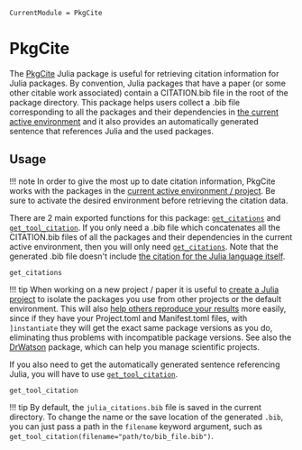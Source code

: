 ```@meta
CurrentModule = PkgCite
```

# PkgCite

The [PkgCite](https://github.com/SebastianM-C/PkgCite.jl) Julia package is useful for retrieving citation
information for Julia packages. By convention, Julia packages that have a paper (or some other citable
work associated) contain a CITATION.bib file in the root of the package directory. This package helps
users collect a .bib file corresponding to all the packages and their dependencies in [the current active
environment](https://pkgdocs.julialang.org/v1/environments/) and it also provides
an automatically generated sentence that references Julia and the used packages.


## Usage

!!! note
    In order to give the most up to date citation information, PkgCite works with the packages in the
    [current active environment / project](https://pkgdocs.julialang.org/v1/environments/).
    Be sure to activate the desired environment before retrieving the citation data.

There are 2 main exported functions for this package: [`get_citations`](@ref) and [`get_tool_citation`](@ref).
If you only need a .bib file which concatenates all the CITATION.bib files of all the packages and their dependencies
in the current active environment, then you will only need [`get_citations`](@ref). Note that the generated .bib
file doesn't include [the citation for the Julia language itself](https://github.com/JuliaLang/julia/blob/master/CITATION.bib).

```@docs
get_citations
```

!!! tip
    When working on a new project / paper it is useful to [create a Julia project](https://pkgdocs.julialang.org/v1/environments/#Creating-your-own-projects)
    to isolate the packages you use from other projects or the default environment. This will also [help others reproduce
    your results](https://pkgdocs.julialang.org/v1/environments/#Using-someone-else's-project) more easily,
    since if they have your Project.toml and Manifest.toml files, with `]instantiate` they will
    get the exact same package versions as you do, eliminating thus problems with incompatible package versions.
    See also the [DrWatson](https://github.com/JuliaDynamics/DrWatson.jl) package, which can help you manage scientific projects.

If you also need to get the automatically generated sentence referencing Julia, you will have to use [`get_tool_citation`](@ref).
```@docs
get_tool_citation
```

!!! tip
    By default, the `julia_citations.bib` file is saved in the current directory. To change the name or the save location of the generated `.bib`, you can just pass a path in the `filename` keyword argument, such as `get_tool_citation(filename="path/to/bib_file.bib")`.
